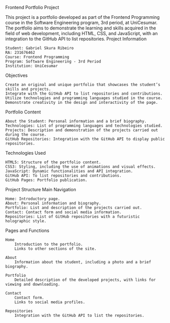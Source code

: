 Frontend Portfolio Project

This project is a portfolio developed as part of the Frontend Programming course in the Software Engineering program, 3rd period, at UniCesumar. The portfolio aims to demonstrate the learning and skills acquired in the field of web development, including HTML, CSS, and JavaScript, with an integration to the GitHub API to list repositories.
Project Information

    Student: Gabriel Skura Ribeiro
    RA: 231676462
    Course: Frontend Programming
    Program: Software Engineering - 3rd Period
    Institution: UniCesumar

Objectives

    Create an original and unique portfolio that showcases the student’s skills and projects.
    Integrate with the GitHub API to list repositories and contributions.
    Utilize technologies and programming languages studied in the course.
    Demonstrate creativity in the design and interactivity of the page.

Portfolio Content

    About the Student: Personal information and a brief biography.
    Technologies: List of programming languages and technologies studied.
    Projects: Description and demonstration of the projects carried out during the course.
    GitHub Repositories: Integration with the GitHub API to display public repositories.

Technologies Used

    HTML5: Structure of the portfolio content.
    CSS3: Styling, including the use of animations and visual effects.
    JavaScript: Dynamic functionalities and API integration.
    GitHub API: To list repositories and contributions.
    GitHub Pages: Portfolio publication.

Project Structure
Main Navigation

    Home: Introductory page.
    About: Personal information and biography.
    Portfolio: List and description of the projects carried out.
    Contact: Contact form and social media information.
    Repositories: List of GitHub repositories with a futuristic holographic style.

Pages and Functions

    Home
        Introduction to the portfolio.
        Links to other sections of the site.

    About
        Information about the student, including a photo and a brief biography.

    Portfolio
        Detailed description of the developed projects, with links for viewing and downloading.

    Contact
        Contact form.
        Links to social media profiles.

    Repositories
        Integration with the GitHub API to list the repositories.
        
